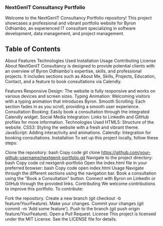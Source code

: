 ### NextGenIT Consultancy Portfolio
Welcome to the NextGenIT Consultancy Portfolio repository! This project showcases a professional and vibrant portfolio website for Byron Odhiambo, an experienced IT consultant specializing in software development, data management, and project management.

## Table of Contents
About
Features
Technologies Used
Installation
Usage
Contributing
License
About
NextGenIT Consultancy is designed to provide potential clients with an overview of Byron Odhiambo's expertise, skills, and professional projects. It includes sections such as About Me, Skills, Projects, Education, Contact, and a feature to book consultations via Calendly.

Features
Responsive Design: The website is fully responsive and works on various devices and screen sizes.
Typing Animation: Welcoming visitors with a typing animation that introduces Byron.
Smooth Scrolling: Each section fades in as you scroll, providing a smooth user experience.
Consultation Booking: Easily book a consultation through the integrated Calendly widget.
Social Media Integration: Links to LinkedIn and GitHub profiles for more information.
Technologies Used
HTML5: Structure of the website.
CSS3: Styling the website with a fresh and vibrant theme.
JavaScript: Adding interactivity and animations.
Calendly: Integration for booking consultations.
Installation
To set up this project locally, follow these steps:

Clone the repository:
bash
Copy code
git clone https://github.com/your-github-username/nextgenit-portfolio.git
Navigate to the project directory:
bash
Copy code
cd nextgenit-portfolio
Open the index.html file in your preferred browser:
bash
Copy code
open index.html
Usage
Navigate through the different sections using the navigation bar.
Book a consultation using the "Book a Consultation" button.
Connect with Byron on LinkedIn or GitHub through the provided links.
Contributing
We welcome contributions to improve this portfolio. To contribute:

Fork the repository.
Create a new branch (git checkout -b feature/YourFeature).
Make your changes.
Commit your changes (git commit -m 'Add some feature').
Push to the branch (git push origin feature/YourFeature).
Open a Pull Request.
License
This project is licensed under the MIT License. See the LICENSE file for details.
